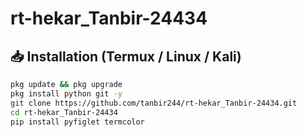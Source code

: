 # rt-hekar_Tanbir-24434


## 📥 Installation (Termux / Linux / Kali)

```bash
pkg update && pkg upgrade
pkg install python git -y
git clone https://github.com/tanbir244/rt-hekar_Tanbir-24434.git
cd rt-hekar_Tanbir-24434
pip install pyfiglet termcolor
